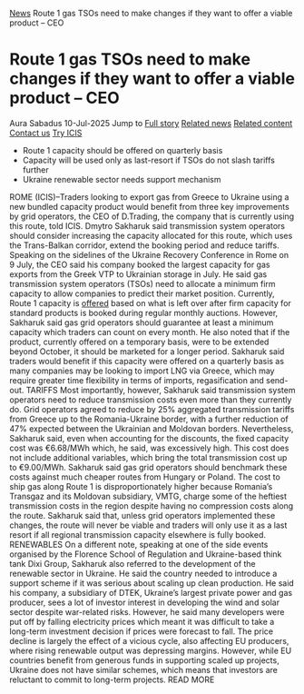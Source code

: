 [News](https://www.icis.com/explore/resources/news/) Route 1 gas TSOs need to make changes if they want to offer a viable product – CEO
# Route 1 gas TSOs need to make changes if they want to offer a viable product – CEO
Aura Sabadus
10-Jul-2025
Jump to
[Full story](https://www.icis.com/explore/resources/news/2025/07/10/11118122/route-1-gas-tsos-need-to-make-changes-if-they-want-to-offer-a-viable-product-ceo/#full-story)
[Related news](https://www.icis.com/explore/resources/news/2025/07/10/11118122/route-1-gas-tsos-need-to-make-changes-if-they-want-to-offer-a-viable-product-ceo/#related-articles)
[Related content](https://www.icis.com/explore/resources/news/2025/07/10/11118122/route-1-gas-tsos-need-to-make-changes-if-they-want-to-offer-a-viable-product-ceo/#related-contents)
[Contact us](https://www.icis.com/explore/resources/news/2025/07/10/11118122/route-1-gas-tsos-need-to-make-changes-if-they-want-to-offer-a-viable-product-ceo/#contact-us)
[Try ICIS](https://www.icis.com/explore/contact/try-icis-today/?intcmp=individual-news_try-icis)
  * Route 1 capacity should be offered on quarterly basis 
  * Capacity will be used only as last-resort if TSOs do not slash tariffs further 
  * Ukraine renewable sector needs support mechanism 


ROME (ICIS)–Traders looking to export gas from Greece to Ukraine using a new bundled capacity product would benefit from three key improvements by grid operators, the CEO of D.Trading, the company that is currently using this route, told ICIS. 
Dmytro Sakharuk said transmission system operators should consider increasing the capacity allocated for this route, which uses the Trans-Balkan corridor, extend the booking period and reduce tariffs. 
Speaking on the sidelines of the Ukraine Recovery Conference in Rome on 9 July, the CEO said his company booked the largest capacity for gas exports from the Greek VTP to Ukrainian storage in July. 
He said gas transmission system operators (TSOs) need to allocate a minimum firm capacity to allow companies to predict their market position. 
Currently, Route 1 capacity is [offered](https://subscriber.icis.com/news/energy/news-article-00111102654) based on what is left over after firm capacity for standard products is booked during regular monthly auctions. 
However, Sakharuk said gas grid operators should guarantee at least a minimum capacity which traders can count on every month. 
He also noted that if the product, currently offered on a temporary basis, were to be extended beyond October, it should be marketed for a longer period. 
Sakharuk said traders would benefit if this capacity were offered on a quarterly basis as many companies may be looking to import LNG via Greece, which may require greater time flexibility in terms of imports, regasification and send-out. 
TARIFFS 
Most importantly, however, Sakharuk said transmission system operators need to reduce transmission costs even more than they currently do. 
Grid operators agreed to reduce by 25% aggregated transmission tariffs from Greece up to the Romania-Ukraine border, with a further reduction of 47% expected between the Ukrainian and Moldovan borders. 
Nevertheless, Sakharuk said, even when accounting for the discounts, the fixed capacity cost was €6.68/MWh which, he said, was excessively high. 
This cost does not include additional variables, which bring the total transmission cost up to €9.00/MWh. 
Sakharuk said gas grid operators should benchmark these costs against much cheaper routes from Hungary or Poland. 
The cost to ship gas along Route 1 is disproportionately higher because Romania’s Transgaz and its Moldovan subsidiary, VMTG, charge some of the heftiest transmission costs in the region despite having no compression costs along the route. 
Sakharuk said that, unless grid operators implemented these changes, the route will never be viable and traders will only use it as a last resort if all regional transmission capacity elsewhere is fully booked. 
RENEWABLES 
On a different note, speaking at one of the side events organised by the Florence School of Regulation and Ukraine-based think tank Dixi Group, Sakharuk also referred to the development of the renewable sector in Ukraine. 
He said the country needed to introduce a support scheme if it was serious about scaling up clean production. 
He said his company, a subsidiary of DTEK, Ukraine’s largest private power and gas producer, sees a lot of investor interest in developing the wind and solar sector despite war-related risks. 
However, he said many developers were put off by falling electricity prices which meant it was difficult to take a long-term investment decision if prices were forecast to fall. 
The price decline is largely the effect of a vicious cycle, also affecting EU producers, where rising renewable output was depressing margins. 
However, while EU countries benefit from generous funds in supporting scaled up projects, Ukraine does not have similar schemes, which means that investors are reluctant to commit to long-term projects. 
READ MORE